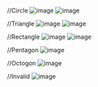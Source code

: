 //Circle
![image](https://github.com/user-attachments/assets/03efea81-2f98-4983-b729-72dd9d5196f5)
![image](https://github.com/user-attachments/assets/7575b912-7d65-421a-886c-daf364219538)

//Triangle
![image](https://github.com/user-attachments/assets/4d586cea-cc9c-4abf-86d3-73c565c93283)
![image](https://github.com/user-attachments/assets/078a25f5-f983-468f-8ecf-a83661f7c0fe)

//Rectangle
![image](https://github.com/user-attachments/assets/afaa858f-74b3-4ef6-8a43-f43ab1a32c0b)
![image](https://github.com/user-attachments/assets/c774ecd5-f133-48c1-bc31-dc5eee04e7b9)

//Pentagon
![image](https://github.com/user-attachments/assets/780db00d-9efa-4d1c-9e35-35992ae4e07a)

//Octogon
![image](https://github.com/user-attachments/assets/814e72b6-4d36-4272-bc59-495b731d597d)

//Invalid
![image](https://github.com/user-attachments/assets/7eb277b3-4c56-4840-b19d-d09ff2015c09)
